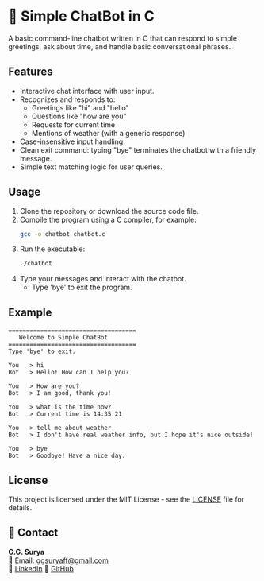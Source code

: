 # 🤖 Simple ChatBot in C

A basic command-line chatbot written in C that can respond to simple greetings, ask about time, and handle basic conversational phrases.

## Features

- Interactive chat interface with user input.
- Recognizes and responds to:
  - Greetings like "hi" and "hello"
  - Questions like "how are you"
  - Requests for current time
  - Mentions of weather (with a generic response)
- Case-insensitive input handling.
- Clean exit command: typing "bye" terminates the chatbot with a friendly message.
- Simple text matching logic for user queries.

## Usage

1. Clone the repository or download the source code file.
2. Compile the program using a C compiler, for example:
   ```bash
   gcc -o chatbot chatbot.c
3. Run the executable:
   ```bash
   ./chatbot
4. Type your messages and interact with the chatbot.
   - Type 'bye' to exit the program.

## Example

```
====================================
   Welcome to Simple ChatBot
====================================
Type 'bye' to exit.

You   > hi
Bot   > Hello! How can I help you?

You   > How are you?
Bot   > I am good, thank you!

You   > what is the time now?
Bot   > Current time is 14:35:21

You   > tell me about weather
Bot   > I don't have real weather info, but I hope it's nice outside!

You   > bye
Bot   > Goodbye! Have a nice day.
```

## License

This project is licensed under the MIT License - see the [LICENSE](https://github.com/ggsurya/C-Projects/blob/main/LICENSE) file for details.

## 📩 Contact

**G.G. Surya**  
📧 Email: ggsuryaff@gmail.com  
🔗 [LinkedIn](https://www.linkedin.com/in/g-g-surya-5aa9312b4)
🔗 [GitHub](https://github.com/ggsurya)

